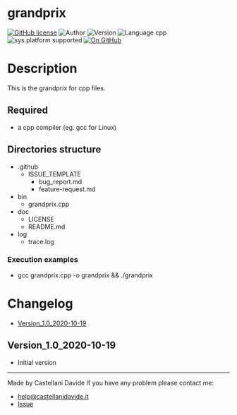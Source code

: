 # grandprix
[![GitHub license](https://img.shields.io/badge/licence-GNU-green?style=flat)](https://github.com/CastellaniDavide/grandprix/blob/master/LICENSE) ![Author](https://img.shields.io/badge/author-Castellani%20Davide-green?style=flat) ![Version](https://img.shields.io/badge/version-v01.01-blue?style=flat) ![Language cpp](https://img.shields.io/badge/language-cpp-yellowgreen?style=flat) ![sys.platform supported](https://img.shields.io/badge/OS%20platform%20supported-All-blue?style=flat) [![On GitHub](https://img.shields.io/badge/on%20GitHub-True-green?style=flat&logo=github)](https://github.com/CastellaniDavide/grandprix)

# Description
This is the grandprix for cpp files.

## Required
 - a cpp compiler (eg. gcc for Linux)
 

## Directories structure
 - .github
   - ISSUE_TEMPLATE
     - bug_report.md
     - feature-request.md
 - bin
	 - grandprix.cpp
 - doc
   - LICENSE
   - README.md
 - log
	 - trace.log
   
### Execution examples
 - gcc grandprix.cpp -o grandprix && ./grandprix

# Changelog
 - [Version_1.0_2020-10-19](#Version_10_2020-10-19)


## Version_1.0_2020-10-19
 - Initial version

---
Made by Castellani Davide 
If you have any problem please contact me:
- help@castellanidavide.it
- [Issue](https://github.com/CastellaniDavide/grandprix/issues)
